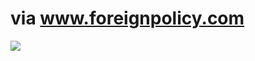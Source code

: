 <!--
id: 393621655
link: http://tumblr.atmos.org/post/393621655/via-www-foreignpolicy-com
slug: via-www-foreignpolicy-com
date: Tue Feb 16 2010 16:18:37 GMT-0800 (PST)
publish: 2010-02-016
tags: 
title: via www.foreignpolicy.com
-->


via www.foreignpolicy.com
=========================

![](http://www.tumblr.com/photo/1280/atmos/393621655/1/tumblr_kxym728czi1qz4sng)


